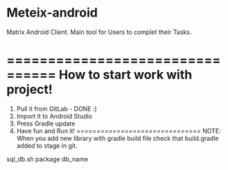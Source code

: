 Meteix-android
================
Matrix Android Client. Main tool for Users to complet their Tasks.

================================
How to start work with project! 
================================
1. Pull it from GitLab - DONE :)
2. Import it to Android Studio
3. Press Gradle update
4. Have fun and Run it! 
===============================
NOTE: When you add new library with gradle build file check that build.gradle added to stage in git.


sql_db.sh package db_name

